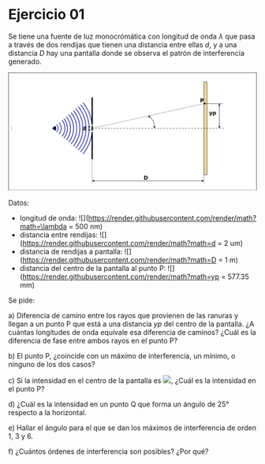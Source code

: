 
# Ejercicio 01

Se tiene una fuente de luz monocrómática con longitud de onda $\lambda$ que pasa a través de
dos rendijas que tienen una distancia entre ellas $d$, y a una distancia $D$ hay una
pantalla donde se observa el patrón de interferencia generado.

![fig. 1](./ej01.png)

Datos:

* longitud de onda: ![](https://render.githubusercontent.com/render/math?math=\lambda = 500 nm)<!-- $\lambda = 500 nm$ -->
* distancia entre rendijas: ![](https://render.githubusercontent.com/render/math?math=d = 2 um)<!-- $d = 2 um$ -->
* distancia de rendijas a pantalla: ![](https://render.githubusercontent.com/render/math?math=D = 1 m)<!-- $D = 1 m$ -->
* distancia del centro de la pantalla al punto P: ![](https://render.githubusercontent.com/render/math?math=yp = 577.35 mm)<!-- $yp = 577.35 mm$ -->

Se pide:

a) Diferencia de camino entre los rayos que provienen de las ranuras y llegan a un punto P
que está a una distancia $yp$ del centro de la pantalla. ¿A cuántas longitudes de  onda
equivale esa diferencia de caminos? ¿Cuál es la diferencia de fase entre ambos rayos en
el punto P?

b) El punto P, ¿coincide con un máximo de interferencia, un mínimo, o ninguno de los dos casos?

c) Si la intensidad en el centro de la pantalla es 
![](https://render.githubusercontent.com/render/math?math=I_{pico})<!-- $I_{pico}$ -->, ¿Cuál
es la intensidad en el punto P?

d) ¿Cuál es la intensidad en un punto Q que forma un ángulo de 25° respecto a la horizontal.

e) Hallar el ángulo para el que se dan los máximos de interferencia de orden 1, 3 y 6.

f) ¿Cuántos órdenes de interferencia son posibles? ¿Por qué?

